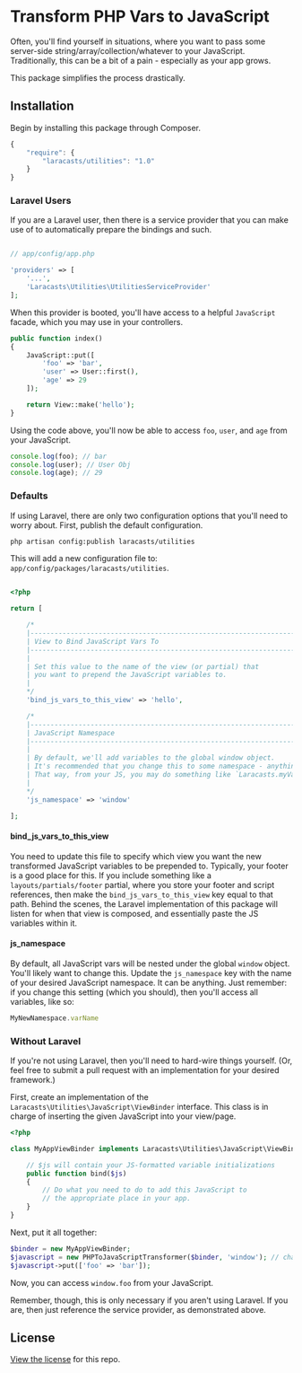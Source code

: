 # Transform PHP Vars to JavaScript

Often, you'll find yourself in situations, where you want to pass some server-side string/array/collection/whatever
to your JavaScript. Traditionally, this can be a bit of a pain - especially as your app grows.

This package simplifies the process drastically.

## Installation

Begin by installing this package through Composer.

```js
{
    "require": {
		"laracasts/utilities": "1.0"
	}
}
```

### Laravel Users

If you are a Laravel user, then there is a service provider that you can make use of to automatically prepare the bindings and such.

```php

// app/config/app.php

'providers' => [
    '...',
    'Laracasts\Utilities\UtilitiesServiceProvider'
];
```

When this provider is booted, you'll have access to a helpful `JavaScript` facade, which you may use in your controllers.

```php
public function index()
{
    JavaScript::put([
        'foo' => 'bar',
        'user' => User::first(),
        'age' => 29
    ]);

    return View::make('hello');
}
```

Using the code above, you'll now be able to access `foo`, `user`, and `age` from your JavaScript.

```js
console.log(foo); // bar
console.log(user); // User Obj
console.log(age); // 29
```

### Defaults

If using Laravel, there are only two configuration options that you'll need to worry about. First, publish the default configuration.

```bash
php artisan config:publish laracasts/utilities
```

This will add a new configuration file to: `app/config/packages/laracasts/utilities`.

```php

<?php

return [

    /*
    |--------------------------------------------------------------------------
    | View to Bind JavaScript Vars To
    |--------------------------------------------------------------------------
    |
    | Set this value to the name of the view (or partial) that
    | you want to prepend the JavaScript variables to.
    |
    */
    'bind_js_vars_to_this_view' => 'hello',

    /*
    |--------------------------------------------------------------------------
    | JavaScript Namespace
    |--------------------------------------------------------------------------
    |
    | By default, we'll add variables to the global window object.
    | It's recommended that you change this to some namespace - anything.
    | That way, from your JS, you may do something like `Laracasts.myVar`.
    |
    */
    'js_namespace' => 'window'

];
```

#### bind_js_vars_to_this_view

You need to update this file to specify which view you want the new transformed JavaScript variables to be prepended to. Typically, your footer is a good place for this.
If you include something like a `layouts/partials/footer` partial, where you store your footer and script references, then make the `bind_js_vars_to_this_view` key equal to that path. Behind the scenes, the Laravel implementation of this package will listen for when that view is composed, and essentially paste the JS variables within it.

#### js_namespace

By default, all JavaScript vars will be nested under the global `window` object. You'll likely want to change this. Update the
`js_namespace` key with the name of your desired JavaScript namespace. It can be anything. Just remember: if you change this setting (which you should),
then you'll access all variables, like so:

```js
MyNewNamespace.varName
```

### Without Laravel

If you're not using Laravel, then you'll need to hard-wire things yourself. (Or, feel free to submit a pull request with an implementation for your desired framework.)

First, create an implementation of the `Laracasts\Utilities\JavaScript\ViewBinder` interface. This class is in charge of inserting the given JavaScript into your view/page.

```php
<?php

class MyAppViewBinder implements Laracasts\Utilities\JavaScript\ViewBinder {

    // $js will contain your JS-formatted variable initializations
    public function bind($js)
    {
        // Do what you need to do to add this JavaScript to
        // the appropriate place in your app.
    }
}
```

Next, put it all together:

```php
$binder = new MyAppViewBinder;
$javascript = new PHPToJavaScriptTransformer($binder, 'window'); // change window to your desired namespace
$javascript->put(['foo' => 'bar']);
```

Now, you can access `window.foo` from your JavaScript.

Remember, though, this is only necessary if you aren't using Laravel. If you are, then just reference the service provider, as demonstrated above.

## License

[View the license](https://github.com/laracasts/PHP-Vars-To-Js-Transformer/blob/master/LICENSE) for this repo.
